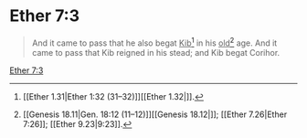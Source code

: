 # Ether 7:3

> And it came to pass that he also begat <u>Kib</u>[^a] in his <u>old</u>[^b] age. And it came to pass that Kib reigned in his stead; and Kib begat Corihor.

[Ether 7:3](https://www.churchofjesuschrist.org/study/scriptures/bofm/ether/7?lang=eng&id=p3#p3)


[^a]: [[Ether 1.31|Ether 1:32 (31–32)]][[Ether 1.32|]].  
[^b]: [[Genesis 18.11|Gen. 18:12 (11–12)]][[Genesis 18.12|]]; [[Ether 7.26|Ether 7:26]]; [[Ether 9.23|9:23]].  
